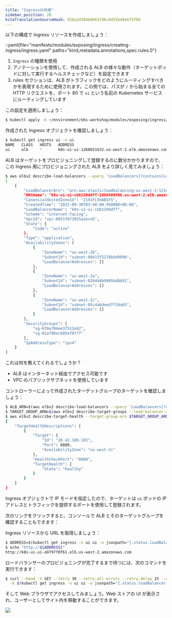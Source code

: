 ```yaml
---
title: "Ingressの作成"
sidebar_position: 20
kiteTranslationSourceHash: 55ba2d304b8961fd6c8455b49eb75f66
---
```


以下の構成で Ingress リソースを作成しましょう：

::yaml{file="manifests/modules/exposing/ingress/creating-ingress/ingress.yaml" paths="kind,metadata.annotations,spec.rules.0"}

1. `Ingress` の種類を使用
2. アノテーションを使用して、作成される ALB の様々な動作（ターゲットポッドに対して実行するヘルスチェックなど）を設定できます
3. rules セクションは、ALB がトラフィックをどのようにルーティングすべきかを表現するために使用されます。この例では、パスが `/` から始まる全ての HTTP リクエストを、ポート 80 で `ui` という名前の Kubernetes サービスにルーティングしています

この設定を適用しましょう：

```bash timeout=180 hook=add-ingress hookTimeout=430
$ kubectl apply -k ~/environment/eks-workshop/modules/exposing/ingress/creating-ingress
```

作成された Ingress オブジェクトを確認しましょう：

```bash
$ kubectl get ingress ui -n ui
NAME   CLASS   HOSTS   ADDRESS                                            PORTS   AGE
ui     alb     *       k8s-ui-ui-1268651632.us-west-2.elb.amazonaws.com   80      15s
```

ALB はターゲットをプロビジョニングして登録するのに数分かかりますので、この Ingress 用にプロビジョニングされた ALB をより詳しく見てみましょう：

```bash
$ aws elbv2 describe-load-balancers --query 'LoadBalancers[?contains(LoadBalancerName, `k8s-ui-ui`) == `true`]'
[
    {
        "LoadBalancerArn": "arn:aws:elasticloadbalancing:us-west-2:1234567890:loadbalancer/app/k8s-ui-ui-cb8129ddff/f62a7bc03db28e7c",
        "DNSName": "k8s-ui-ui-cb8129ddff-1888909706.us-west-2.elb.amazonaws.com",
        "CanonicalHostedZoneId": "Z1H1FL5HABSF5",
        "CreatedTime": "2022-09-30T03:40:00.950000+00:00",
        "LoadBalancerName": "k8s-ui-ui-cb8129ddff",
        "Scheme": "internet-facing",
        "VpcId": "vpc-0851f873025a2ece5",
        "State": {
            "Code": "active"
        },
        "Type": "application",
        "AvailabilityZones": [
            {
                "ZoneName": "us-west-2b",
                "SubnetId": "subnet-00415f527bbbd999b",
                "LoadBalancerAddresses": []
            },
            {
                "ZoneName": "us-west-2a",
                "SubnetId": "subnet-0264d4b9985bd8691",
                "LoadBalancerAddresses": []
            },
            {
                "ZoneName": "us-west-2c",
                "SubnetId": "subnet-05cda6deed7f3da65",
                "LoadBalancerAddresses": []
            }
        ],
        "SecurityGroups": [
            "sg-0f8e704ee37512eb2",
            "sg-02af06ec605ef8777"
        ],
        "IpAddressType": "ipv4"
    }
]
```

これは何を教えてくれるでしょうか？

- ALB はインターネット経由でアクセス可能です
- VPC のパブリックサブネットを使用しています

コントローラーによって作成されたターゲットグループのターゲットを確認しましょう：

```bash
$ ALB_ARN=$(aws elbv2 describe-load-balancers --query 'LoadBalancers[?contains(LoadBalancerName, `k8s-ui-ui`) == `true`].LoadBalancerArn' | jq -r '.[0]')
$ TARGET_GROUP_ARN=$(aws elbv2 describe-target-groups --load-balancer-arn $ALB_ARN | jq -r '.TargetGroups[0].TargetGroupArn')
$ aws elbv2 describe-target-health --target-group-arn $TARGET_GROUP_ARN
{
    "TargetHealthDescriptions": [
        {
            "Target": {
                "Id": "10.42.180.183",
                "Port": 8080,
                "AvailabilityZone": "us-west-2c"
            },
            "HealthCheckPort": "8080",
            "TargetHealth": {
                "State": "healthy"
            }
        }
    ]
}
```

Ingress オブジェクトで IP モードを指定したので、ターゲットは `ui` ポッドの IP アドレスとトラフィックを提供するポートを使用して登録されます。

次のリンクをクリックすると、コンソールで ALB とそのターゲットグループを確認することもできます：

<ConsoleButton url="https://console.aws.amazon.com/ec2/home#LoadBalancers:tag:ingress.k8s.aws/stack=ui/ui;sort=loadBalancerName" service="ec2" label="EC2コンソールを開く"/>

Ingress リソースから URL を取得しましょう：

```bash
$ ADDRESS=$(kubectl get ingress -n ui ui -o jsonpath="{.status.loadBalancer.ingress[*].hostname}")
$ echo "http://${ADDRESS}"
http://k8s-ui-ui-a9797f0f61.elb.us-west-2.amazonaws.com
```

ロードバランサーのプロビジョニングが完了するまで待つには、次のコマンドを実行できます：

```bash
$ curl --head -X GET --retry 30 --retry-all-errors --retry-delay 15 --connect-timeout 30 --max-time 60 \
  -k $(kubectl get ingress -n ui ui -o jsonpath="{.status.loadBalancer.ingress[*].hostname}")
```

そして Web ブラウザでアクセスしてみましょう。Web ストアの UI が表示され、ユーザーとしてサイト内を移動することができます。

<Browser url="http://k8s-ui-ui-a9797f0f61.elb.us-west-2.amazonaws.com">
<img src={require('@site/static/img/sample-app-screens/home.webp').default}/>
</Browser>
